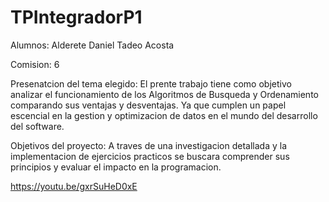# TPIntegradorP1
Alumnos: 
Alderete Daniel
Tadeo Acosta

Comision: 6

Presenatcion del tema elegido:
El prente trabajo tiene como objetivo analizar el funcionamiento de los Algoritmos de Busqueda y Ordenamiento comparando
sus ventajas y desventajas. Ya que cumplen un papel escencial en la gestion y optimizacion de datos en el mundo del desarrollo
del software.

Objetivos del proyecto:
A traves de una investigacion detallada y la implementacion de ejercicios practicos se buscara comprender sus principios y
evaluar el impacto en la programacion. 

https://youtu.be/gxrSuHeD0xE